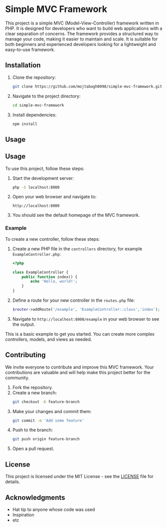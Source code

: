 # Simple MVC Framework

This project is a simple MVC (Model-View-Controller) framework written in PHP. It is designed for developers who want to build web applications with a clear separation of concerns. The framework provides a structured way to manage your code, making it easier to maintain and scale. It is suitable for both beginners and experienced developers looking for a lightweight and easy-to-use framework.

## Installation

1. Clone the repository:
    ```bash
    git clone https://github.com/mojtabagh0098/simple-mvc-framework.git
    ```
2. Navigate to the project directory:
    ```bash
    cd simple-mvc-framework
    ```
3. Install dependencies:
    ```bash
    npm install
    ```

## Usage

## Usage

To use this project, follow these steps:

1. Start the development server:
    ```bash
    php -S localhost:8000
    ```

2. Open your web browser and navigate to:
    ```
    http://localhost:8000
    ```

3. You should see the default homepage of the MVC framework.

### Example

To create a new controller, follow these steps:

1. Create a new PHP file in the `controllers` directory, for example `ExampleController.php`:
    ```php
    <?php

    class ExampleController {
        public function index() {
            echo 'Hello, world!';
        }
    }
    ```

2. Define a route for your new controller in the `routes.php` file:
    ```php
    $router->addRoute('/example', 'ExampleController::class','index');
    ```

3. Navigate to `http://localhost:8000/example` in your web browser to see the output.

This is a basic example to get you started. You can create more complex controllers, models, and views as needed.

## Contributing

We invite everyone to contribute and improve this MVC framework. Your contributions are valuable and will help make this project better for the community.

1. Fork the repository.
2. Create a new branch:
    ```bash
    git checkout -b feature-branch
    ```
3. Make your changes and commit them:
    ```bash
    git commit -m 'Add some feature'
    ```
4. Push to the branch:
    ```bash
    git push origin feature-branch
    ```
5. Open a pull request.

## License

This project is licensed under the MIT License - see the [LICENSE](LICENSE) file for details.

## Acknowledgments

- Hat tip to anyone whose code was used
- Inspiration
- etc